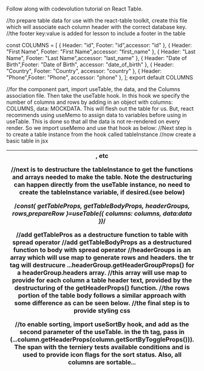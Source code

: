 Follow along with codevolution tutorial on React Table.

//to prepare table data for use with the react-table toolkit, create this file which will associate each column header with the correct database key.
//the footer key:value is added for lesson to include a footer in the table

const COLUMNS = [
  { Header: "id", Footer: "id",accessor: "id" },
  { Header: "First Name", Footer: "First Name",accessor: "first_name" },
  { Header: "Last Name", Footer: "Last Name",accessor: "last_name" },
  { Header: "Date of Birth",Footer: "Date of Birth", accessor: "date_of_birth" },
  { Header: "Country", Footer: "Country", accessor: "country" },
  { Header: "Phone",Footer: "Phone", accessor: "phone" },
];
export default COLUMNS

//for the component part, import useTable, the data, and the Columns association file.  Then take the useTable hook. In this hook we specify the number of columns and rows by adding in an object with columns: COLUMNS, data: MOCKDATA.  This will flesh out the table for us. But, react recommends using useMemo to assign data to variables before using in useTable. This is done so that all the data is not re-rendered on every render. So we import useMemo and use that hook as below:
//Next step is to create a table instance from the hook called tableInstance
//now create a basic table in jsx <table><thead><tr><th>, etc

 //next is to destructure the tableInstance to get the functions and arrays needed to make the table.  Note the destructuring can happen directly from the useTable instance, no need to create the tableInstance variable, if desired.(see below)

  /*const{
        getTableProps,
        getTableBodyProps,
        headerGroups,
        rows,prepareRow
    }=useTable({
        columns: columns,
        data:data
    })*/

  //add getTablePros as a destructure function to table with spread operator
  //add getTableBodyProps as a destructured function to body with spread operator
  //headerGroups is an array which will use map to generate rows and headers. the tr tag will destrucure ...headerGroup.getHeaderGroupProps() for a headerGroup.headers array.
  //this array will use map to provide for each column a table header text, provided by the destructuring of the getHeaderProps() function.
  //the rows portion of the table body follows a similar approach with some difference as can be seen below.
  //the final step is to provide styling css

  //to enable sorting, import useSortBy hook, and add as the second parameter of the useTable.  in the th tag, pass in (...column.getHeaderProps(column.getSortByToggleProps())).  The span with the terniery tests available conditions and is used to provide icon flags for the sort status.  Also, all columns are sortable...